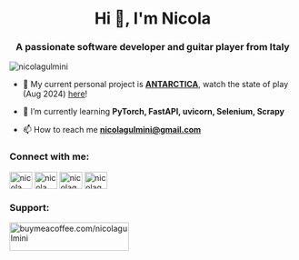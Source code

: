 <h1 align="center">Hi 👋, I'm Nicola</h1>
<h3 align="center">A passionate software developer and guitar player from Italy</h3>

<p align="left"> <img src="https://komarev.com/ghpvc/?username=nicolagulmini&label=Profile%20views&color=0e75b6&style=flat" alt="nicolagulmini" /> </p>

- 🔭 My current personal project is [**ANTARCTICA**](https://github.com/nicolagulmini/plugins/tree/main/ANTARCTICA), watch the state of play (Aug 2024) [here](https://www.youtube.com/watch?v=fd3KFXBRHJo)!

- 🌱 I’m currently learning **PyTorch, FastAPI, uvicorn, Selenium, Scrapy**

- 📫 How to reach me **nicolagulmini@gmail.com**

<h3 align="left">Connect with me:</h3>
<p align="left">
<a href="https://linkedin.com/in/nicola gulmini" target="blank"><img align="center" src="https://raw.githubusercontent.com/rahuldkjain/github-profile-readme-generator/master/src/images/icons/Social/linked-in-alt.svg" alt="nicola gulmini" height="30" width="40" /></a>
<a href="https://fb.com/nicola gulmini" target="blank"><img align="center" src="https://raw.githubusercontent.com/rahuldkjain/github-profile-readme-generator/master/src/images/icons/Social/facebook.svg" alt="nicola gulmini" height="30" width="40" /></a>
<a href="https://instagram.com/nicolagulmini" target="blank"><img align="center" src="https://raw.githubusercontent.com/rahuldkjain/github-profile-readme-generator/master/src/images/icons/Social/instagram.svg" alt="nicolagulmini" height="30" width="40" /></a>
<a href="https://www.youtube.com/c/nicolagulmini" target="blank"><img align="center" src="https://raw.githubusercontent.com/rahuldkjain/github-profile-readme-generator/master/src/images/icons/Social/youtube.svg" alt="nicolagulmini" height="30" width="40" /></a>
</p>

<h3 align="left">Support:</h3>
<p><a href="https://www.buymeacoffee.com/buymeacoffee.com/nicolagulmini"> <img align="left" src="https://cdn.buymeacoffee.com/buttons/v2/default-yellow.png" height="50" width="210" alt="buymeacoffee.com/nicolagulmini" /></a></p><br><br>

